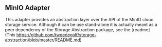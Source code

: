 ## MinIO Adapter

This adapter provides an abstraction layer over the API of the MinIO cloud storage service. Although it can be use stand-alone it is actually meant as a peer dependency of the Storage Abstraction package, see the [readme](This https://github.com/tweedegolf/storage-abstraction/blob/master/README.md)
